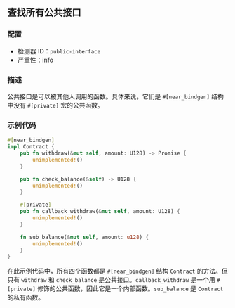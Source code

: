 
## 查找所有公共接口

### 配置

* 检测器 ID：`public-interface`
* 严重性：info

### 描述

公共接口是可以被其他人调用的函数。具体来说，它们是 `#[near_bindgen]` 结构中没有 `#[private]` 宏的公共函数。

### 示例代码

```rust
#[near_bindgen]
impl Contract {
    pub fn withdraw(&mut self, amount: U128) -> Promise {
        unimplemented!()
    }

    pub fn check_balance(&self) -> U128 {
        unimplemented!()
    }

    #[private]
    pub fn callback_withdraw(&mut self, amount: U128) {
        unimplemented!()
    }

    fn sub_balance(&mut self, amount: u128) {
        unimplemented!()
    }
}
```

在此示例代码中，所有四个函数都是 `#[near_bindgen]` 结构 `Contract` 的方法。但只有 `withdraw` 和 `check_balance` 是公共接口。`callback_withdraw` 是一个用 `#[private]` 修饰的公共函数，因此它是一个内部函数。`sub_balance` 是 `Contract` 的私有函数。
